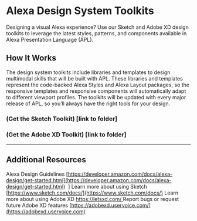 # Alexa Design System Toolkits
Designing a visual Alexa experience? Use our Sketch and Adobe XD design toolkits to leverage the latest styles, patterns, and components available in Alexa Presentation Language (APL).

## How It Works

The design system toolkits include libraries and templates to design multimodal skills that will be built with APL. These libraries and templates represent the code-backed Alexa Styles and Alexa Layout packages, so the responsive templates and responsive components will automatically adapt to different viewport profiles. The toolkits will be updated with every major release of APL, so you’ll always have the right tools for your design.

### (Get the Sketch Toolkit) [link to folder]

### (Get the Adobe XD Toolkit) [link to folder]

***

## Additional Resources
Alexa Design Guidelines [https://developer.amazon.com/docs/alexa-design/get-started.html](https://developer.amazon.com/docs/alexa-design/get-started.html)  ]
Learn more about using Sketch  [https://www.sketch.com/docs/](https://www.sketch.com/docs/)
Learn more about using Adobe XD  [https://letsxd.com/ ](https://letsxd.com)
Report bugs or request future Adobe XD features [https://adobexd.uservoice.com/](https://adobexd.uservoice.com)
